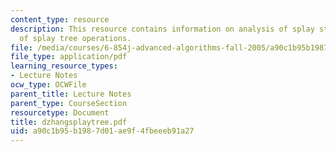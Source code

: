 ```yaml
---
content_type: resource
description: This resource contains information on analysis of splay steps and analysis
  of splay tree operations.
file: /media/courses/6-854j-advanced-algorithms-fall-2005/a90c1b95b1987d01ae9f4fbeeeb91a27_dzhangsplaytree.pdf
file_type: application/pdf
learning_resource_types:
- Lecture Notes
ocw_type: OCWFile
parent_title: Lecture Notes
parent_type: CourseSection
resourcetype: Document
title: dzhangsplaytree.pdf
uid: a90c1b95-b198-7d01-ae9f-4fbeeeb91a27
---
```

